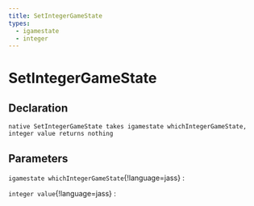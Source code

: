 ```yaml
---
title: SetIntegerGameState
types:
  - igamestate
  - integer
---
```


# SetIntegerGameState

## Declaration

```jass
native SetIntegerGameState takes igamestate whichIntegerGameState, integer value returns nothing
```

## Parameters
`igamestate whichIntegerGameState`{!language=jass}
: 

`integer value`{!language=jass}
: 
